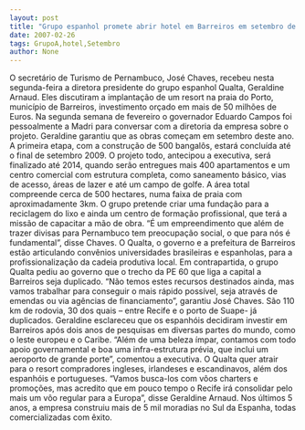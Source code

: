 ```yaml
---
layout: post
title: "Grupo espanhol promete abrir hotel em Barreiros em setembro de 2009"
date: 2007-02-26
tags: GrupoA,hotel,Setembro
author: None
---
```

O secretário de Turismo de Pernambuco, José Chaves, recebeu nesta segunda-feira a diretora presidente do grupo espanhol Qualta, Geraldine Arnaud. 
Eles discutiram a implantação de um resort na praia do Porto, município de Barreiros, investimento orçado em mais de 50 milhões de Euros. 
Na segunda semana de fevereiro o governador Eduardo Campos foi pessoalmente a Madri para conversar com a diretoria da empresa sobre o projeto. Geraldine garantiu que as obras começam em setembro deste ano. 
A primeira etapa, com a construção de 500 bangalôs, estará concluída até o final de setembro 2009. 
O projeto todo, antecipou a executiva, será finalizado até 2014, quando serão entregues mais 400 apartamentos e um centro comercial com estrutura completa, como saneamento básico, vias de acesso, áreas de lazer e até um campo de golfe. A área total compreende cerca de 500 hectares, numa faixa de praia com aproximadamente 3km. 
O grupo pretende criar uma fundação para a reciclagem do lixo e ainda um centro de formação profissional, que terá a missão de capacitar a mão de obra. 
“É um empreendimento que além de trazer divisas para Pernambuco tem preocupação social, o que para nós é fundamental”, disse Chaves. O Qualta, o governo e a prefeitura de Barreiros estão articulando convênios universidades brasileiras e espanholas, para a profissionalização da cadeia produtiva local.
Em contrapartida, o grupo Qualta pediu ao governo que o trecho da PE 60 que liga a capital a Barreiros seja duplicado. 
“Não temos estes recursos destinados ainda, mas vamos trabalhar para conseguir o mais rápido possível, seja através de emendas ou via agências de financiamento”, garantiu José Chaves. São 110 km de rodovia, 30 dos quais – entre Recife e o porto de Suape- já duplicados. 
Geraldine esclareceu que os espanhóis decidiram investir em Barreiros após dois anos de pesquisas em diversas partes do mundo, como o leste europeu e o Caribe. 
“Além de uma beleza ímpar, contamos com todo apoio governamental e boa uma infra-estrutura prévia, que inclui um aeroporto de grande porte”, comentou a executiva. O Qualta quer atrair para o resort compradores ingleses, irlandeses e escandinavos, além dos espanhóis e portugueses. 
“Vamos busca-los com vôos charters e promoções, mas acredito que em pouco tempo o Recife irá consolidar pelo mais um vôo regular para a Europa”, disse Geraldine Arnaud. Nos últimos 5 anos, a empresa construiu mais de 5 mil moradias no Sul da Espanha, todas comercializadas com êxito. 